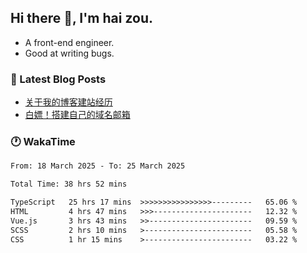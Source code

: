 ## Hi there 👋, I'm hai zou.

- A front-end engineer.
- Good at writing bugs.

### 📖 Latest Blog Posts
<!-- BLOG-POST-LIST:START -->
- [关于我的博客建站经历](https://www.izou.top/2025/01/blog-site-build/)
- [白嫖！搭建自己的域名邮箱](https://www.izou.top/2025/01/domain-mail/)
<!-- BLOG-POST-LIST:END -->

### 🕐 WakaTime
<!--START_SECTION:waka-->

```txt
From: 18 March 2025 - To: 25 March 2025

Total Time: 38 hrs 52 mins

TypeScript   25 hrs 17 mins  >>>>>>>>>>>>>>>>---------   65.06 %
HTML         4 hrs 47 mins   >>>----------------------   12.32 %
Vue.js       3 hrs 43 mins   >>-----------------------   09.59 %
SCSS         2 hrs 10 mins   >------------------------   05.58 %
CSS          1 hr 15 mins    >------------------------   03.22 %
```

<!--END_SECTION:waka-->
